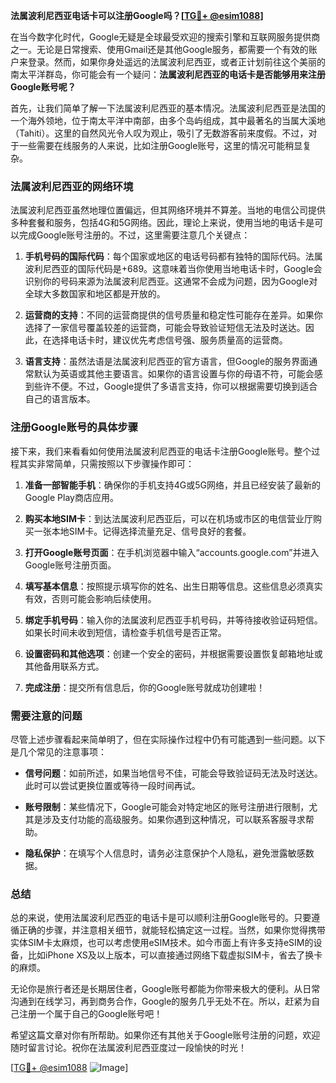 **法属波利尼西亚电话卡可以注册Google吗？[[TG💪+ @esim1088](https://t.me/s/esim1088)]**

在当今数字化时代，Google无疑是全球最受欢迎的搜索引擎和互联网服务提供商之一。无论是日常搜索、使用Gmail还是其他Google服务，都需要一个有效的账户来登录。然而，如果你身处遥远的法属波利尼西亚，或者正计划前往这个美丽的南太平洋群岛，你可能会有一个疑问：**法属波利尼西亚的电话卡是否能够用来注册Google账号呢？**

首先，让我们简单了解一下法属波利尼西亚的基本情况。法属波利尼西亚是法国的一个海外领地，位于南太平洋中南部，由多个岛屿组成，其中最著名的当属大溪地（Tahiti）。这里的自然风光令人叹为观止，吸引了无数游客前来度假。不过，对于一些需要在线服务的人来说，比如注册Google账号，这里的情况可能稍显复杂。

### 法属波利尼西亚的网络环境

法属波利尼西亚虽然地理位置偏远，但其网络环境并不算差。当地的电信公司提供多种套餐和服务，包括4G和5G网络。因此，理论上来说，使用当地的电话卡是可以完成Google账号注册的。不过，这里需要注意几个关键点：

1. **手机号码的国际代码**：每个国家或地区的电话号码都有独特的国际代码。法属波利尼西亚的国际代码是+689。这意味着当你使用当地电话卡时，Google会识别你的号码来源为法属波利尼西亚。这通常不会成为问题，因为Google对全球大多数国家和地区都是开放的。

2. **运营商的支持**：不同的运营商提供的信号质量和稳定性可能存在差异。如果你选择了一家信号覆盖较差的运营商，可能会导致验证短信无法及时送达。因此，在选择电话卡时，建议优先考虑信号强、服务质量高的运营商。

3. **语言支持**：虽然法语是法属波利尼西亚的官方语言，但Google的服务界面通常默认为英语或其他主要语言。如果你的语言设置与你的母语不符，可能会感到些许不便。不过，Google提供了多语言支持，你可以根据需要切换到适合自己的语言版本。

### 注册Google账号的具体步骤

接下来，我们来看看如何使用法属波利尼西亚的电话卡注册Google账号。整个过程其实非常简单，只需按照以下步骤操作即可：

1. **准备一部智能手机**：确保你的手机支持4G或5G网络，并且已经安装了最新的Google Play商店应用。

2. **购买本地SIM卡**：到达法属波利尼西亚后，可以在机场或市区的电信营业厅购买一张本地SIM卡。记得选择流量充足、信号良好的套餐。

3. **打开Google账号页面**：在手机浏览器中输入“accounts.google.com”并进入Google账号注册页面。

4. **填写基本信息**：按照提示填写你的姓名、出生日期等信息。这些信息必须真实有效，否则可能会影响后续使用。

5. **绑定手机号码**：输入你的法属波利尼西亚手机号码，并等待接收验证码短信。如果长时间未收到短信，请检查手机信号是否正常。

6. **设置密码和其他选项**：创建一个安全的密码，并根据需要设置恢复邮箱地址或其他备用联系方式。

7. **完成注册**：提交所有信息后，你的Google账号就成功创建啦！

### 需要注意的问题

尽管上述步骤看起来简单明了，但在实际操作过程中仍有可能遇到一些问题。以下是几个常见的注意事项：

- **信号问题**：如前所述，如果当地信号不佳，可能会导致验证码无法及时送达。此时可以尝试更换位置或等待一段时间再试。
  
- **账号限制**：某些情况下，Google可能会对特定地区的账号注册进行限制，尤其是涉及支付功能的高级服务。如果你遇到这种情况，可以联系客服寻求帮助。

- **隐私保护**：在填写个人信息时，请务必注意保护个人隐私，避免泄露敏感数据。

### 总结

总的来说，使用法属波利尼西亚的电话卡是可以顺利注册Google账号的。只要遵循正确的步骤，并注意相关细节，就能轻松搞定这一过程。当然，如果你觉得携带实体SIM卡太麻烦，也可以考虑使用eSIM技术。如今市面上有许多支持eSIM的设备，比如iPhone XS及以上版本，可以直接通过网络下载虚拟SIM卡，省去了换卡的麻烦。

无论你是旅行者还是长期居住者，Google账号都能为你带来极大的便利。从日常沟通到在线学习，再到商务合作，Google的服务几乎无处不在。所以，赶紧为自己注册一个属于自己的Google账号吧！

希望这篇文章对你有所帮助。如果你还有其他关于Google账号注册的问题，欢迎随时留言讨论。祝你在法属波利尼西亚度过一段愉快的时光！

[[TG💪+ @esim1088](https://t.me/s/esim1088) ![Image](https://i.postimg.cc/4NQfJmqS/Snipaste-2025-05-13-00-14-12.png)]